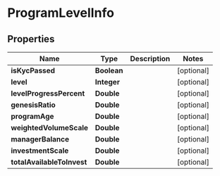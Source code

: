 
# ProgramLevelInfo

## Properties
Name | Type | Description | Notes
------------ | ------------- | ------------- | -------------
**isKycPassed** | **Boolean** |  |  [optional]
**level** | **Integer** |  |  [optional]
**levelProgressPercent** | **Double** |  |  [optional]
**genesisRatio** | **Double** |  |  [optional]
**programAge** | **Double** |  |  [optional]
**weightedVolumeScale** | **Double** |  |  [optional]
**managerBalance** | **Double** |  |  [optional]
**investmentScale** | **Double** |  |  [optional]
**totalAvailableToInvest** | **Double** |  |  [optional]



